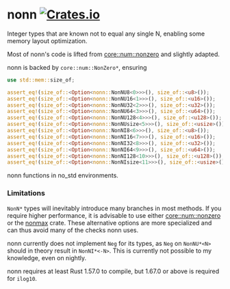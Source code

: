 # nonn [![Crates.io](https://img.shields.io/crates/v/nonn)](https://crates.io/crates/nonn)

Integer types that are known not to equal any single N, enabling some memory layout optimization.

Most of nonn's code is lifted from [core::num::nonzero](https://doc.rust-lang.org/src/core/num/nonzero.rs.html)
and slightly adapted.

nonn is backed by `core::num::NonZero*`, ensuring
```rs
use std::mem::size_of;

assert_eq!(size_of::<Option<nonn::NonNU8<0>>>(), size_of::<u8>());
assert_eq!(size_of::<Option<nonn::NonNU16<1>>>(), size_of::<u16>());
assert_eq!(size_of::<Option<nonn::NonNU32<2>>>(), size_of::<u32>());
assert_eq!(size_of::<Option<nonn::NonNU64<3>>>(), size_of::<u64>());
assert_eq!(size_of::<Option<nonn::NonNU128<4>>>(), size_of::<u128>());
assert_eq!(size_of::<Option<nonn::NonNUsize<5>>>(), size_of::<usize>());
assert_eq!(size_of::<Option<nonn::NonNI8<6>>>(), size_of::<u8>());
assert_eq!(size_of::<Option<nonn::NonNI16<7>>>(), size_of::<u16>());
assert_eq!(size_of::<Option<nonn::NonNI32<8>>>(), size_of::<u32>());
assert_eq!(size_of::<Option<nonn::NonNI64<9>>>(), size_of::<u64>());
assert_eq!(size_of::<Option<nonn::NonNI128<10>>>(), size_of::<u128>());
assert_eq!(size_of::<Option<nonn::NonNIsize<11>>>(), size_of::<usize>());
```

nonn functions in no_std environments.

### Limitations

`NonN*` types will inevitably introduce many branches in most methods. If you require higher performance, it is
advisable to use either [core::num::nonzero](https://doc.rust-lang.org/src/core/num/nonzero.rs.html) or
the [nonmax](https://docs.rs/nonmax/latest/nonmax/) crate. These alternative options are more specialized
and can thus avoid many of the checks nonn uses.

nonn currently does not implement `Neg` for its types, as `Neg` on `NonNU*<N>` should in theory result in `NonNI*<-N>`.
This is currently not possible to my knowledge, even on nightly.

nonn requires at least Rust 1.57.0 to compile, but 1.67.0 or above is required for `ilog10`.
